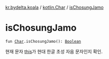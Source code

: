 [kr.bydelta.koala](../index.md) / [kotlin.Char](index.md) / [isChosungJamo](./is-chosung-jamo.md)

# isChosungJamo

`fun `[`Char`](https://kotlinlang.org/api/latest/jvm/stdlib/kotlin/-char/index.html)`.isChosungJamo(): `[`Boolean`](https://kotlinlang.org/api/latest/jvm/stdlib/kotlin/-boolean/index.html)

현재 문자 [this](is-chosung-jamo/-this-.md)가 현대 한글 초성 자음 문자인지 확인.

